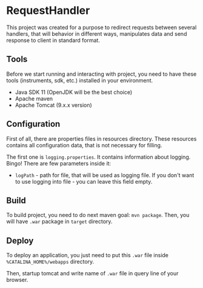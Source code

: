 # RequestHandler

This project was created for a purpose to
redirect requests between several handlers,
that will behavior in different ways, manipulates data and send response
to client in standard format.

## Tools

Before we start running and interacting with project, you need to have
these tools (instruments, sdk, etc.) installed in your environment.

- Java SDK 11 (OpenJDK will be the best choice)
- Apache maven
- Apache Tomcat (9.x.x version)

## Configuration

First of all, there are properties files in resources directory.
These resources contains all configuration data, that is not necessary for filling.

The first one is `logging.properties`.
It contains information about logging. Bingo!
There are few parameters inside it:

- `logPath` - path for file, that will be used as logging file.
  If you don't want to use logging into file - you can leave this field empty.

## Build

To build project, you need to do next maven goal:
`mvn package`.
Then, you will have `.war` package in `target` directory.

## Deploy

To deploy an application, you just need to put this `.war` file inside
`%CATALINA_HOME%/webapps` directory.

Then, startup tomcat and write name of `.war` file in query line of your browser.
